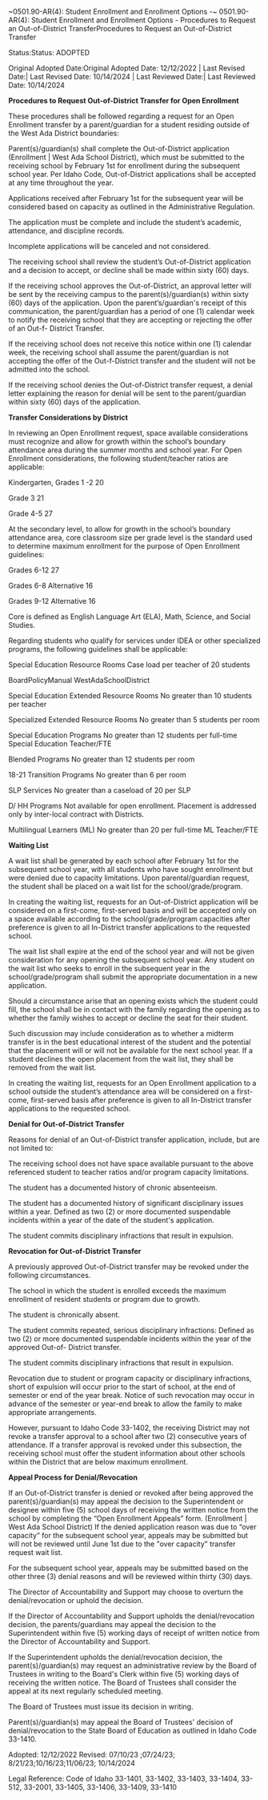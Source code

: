 ~0501.90-AR(4): Student Enrollment and Enrollment Options -~
 0501.90-AR(4): Student Enrollment and Enrollment Options -
Procedures to Request an Out-of-District TransferProcedures to Request an Out-of-District Transfer


Status:Status: ADOPTED


Original Adopted Date:Original Adopted Date: 12/12/2022 | Last Revised Date:| Last Revised Date: 10/14/2024 | Last Reviewed Date:| Last Reviewed Date: 10/14/2024

**Procedures to Request Out-of-District Transfer for Open Enrollment**

These procedures shall be followed regarding a request for an Open Enrollment transfer by a parent/guardian for a
student residing outside of the West Ada District boundaries:


Parent(s)/guardian(s) shall complete the Out-of-District application (Enrollment | West Ada School District),
which must be submitted to the receiving school by February 1st for enrollment during the subsequent school
year.
Per Idaho Code, Out-of-District applications shall be accepted at any time throughout the year.


Applications received after February 1st for the subsequent year will be considered based on capacity as
outlined in the Administrative Regulation.


The application must be complete and include the student’s academic, attendance, and discipline
records.


Incomplete applications will be canceled and not considered.


The receiving school shall review the student’s Out-of-District application and a decision to accept, or decline
shall be made within sixty (60) days.


If the receiving school approves the Out-of-District, an approval letter will be sent by the receiving campus to
the parent(s)/guardian(s) within sixty (60) days of the application.
Upon the parent’s/guardian's receipt of this communication, the parent/guardian has a period of one (1)
calendar week to notify the receiving school that they are accepting or rejecting the offer of an Out-f-
District Transfer.


If the receiving school does not receive this notice within one (1) calendar week, the receiving school
shall assume the parent/guardian is not accepting the offer of the Out-f-District transfer and the student
will not be admitted into the school.


If the receiving school denies the Out-of-District transfer request, a denial letter explaining the reason for
denial will be sent to the parent/guardian within sixty (60) days of the application.

**Transfer Considerations by District**

In reviewing an Open Enrollment request, space available considerations must recognize and allow for growth within
the school’s boundary attendance area during the summer months and school year.
For Open Enrollment considerations, the following student/teacher ratios are applicable:


Kindergarten, Grades 1 -2 20


Grade 3 21


Grade 4-5 27

At the secondary level, to allow for growth in the school’s boundary attendance area, core classroom size per grade
level is the standard used to determine maximum enrollment for the purpose of Open Enrollment guidelines:


Grades 6-12 27


Grades 6-8 Alternative 16


Grades 9-12 Alternative 16

Core is defined as English Language Art (ELA), Math, Science, and Social Studies.

Regarding students who qualify for services under IDEA or other specialized programs, the following guidelines shall
be applicable:


Special Education Resource Rooms Case load per teacher of 20 students


BoardPolicyManual
WestAdaSchoolDistrict



Special Education Extended Resource Rooms No greater than 10 students per teacher


Specialized Extended Resource Rooms No greater than 5 students per room


Special Education Programs No greater than 12 students per full-time
Special Education Teacher/FTE


Blended Programs No greater than 12 students per room


18-21 Transition Programs No greater than 6 per room


SLP Services No greater than a caseload of 20 per SLP


D/ HH Programs Not available for open enrollment. Placement is
addressed only by inter-local contract with Districts.


Multilingual Learners (ML) No greater than 20 per full-time ML Teacher/FTE

**Waiting List**

A wait list shall be generated by each school after February 1st for the subsequent school year, with all students who
have sought enrollment but were denied due to capacity limitations. Upon parental/guardian request, the student
shall be placed on a wait list for the school/grade/program.

In creating the waiting list, requests for an Out-of-District application will be considered on a first-come, first-served
basis and will be accepted only on a space available according to the school/grade/program capacities after
preference is given to all In-District transfer applications to the requested school.

The wait list shall expire at the end of the school year and will not be given consideration for any opening the
subsequent school year. Any student on the wait list who seeks to enroll in the subsequent year in the
school/grade/program shall submit the appropriate documentation in a new application.

Should a circumstance arise that an opening exists which the student could fill, the school shall be in contact with the
family regarding the opening as to whether the family wishes to accept or decline the seat for their student.

Such discussion may include consideration as to whether a midterm transfer is in the best educational interest of the
student and the potential that the placement will or will not be available for the next school year. If a student
declines the open placement from the wait list, they shall be removed from the wait list.

In creating the waiting list, requests for an Open Enrollment application to a school outside the student’s attendance
area will be considered on a first-come, first-served basis after preference is given to all In-District transfer
applications to the requested school.

**Denial for Out-of-District Transfer**

Reasons for denial of an Out-of-District transfer application, include, but are not limited to:


The receiving school does not have space available pursuant to the above referenced student to teacher ratios
and/or program capacity limitations.


The student has a documented history of chronic absenteeism.


The student has a documented history of significant disciplinary issues within a year.
Defined as two (2) or more documented suspendable incidents within a year of the date of the student's
application.


The student commits disciplinary infractions that result in expulsion.

**Revocation for Out-of-District Transfer**

A previously approved Out-of-District transfer may be revoked under the following circumstances.


The school in which the student is enrolled exceeds the maximum enrollment of resident students or program
due to growth.


The student is chronically absent.



The student commits repeated, serious disciplinary infractions:
Defined as two (2) or more documented suspendable incidents within the year of the approved Out-of-
District transfer.


The student commits disciplinary infractions that result in expulsion.

Revocation due to student or program capacity or disciplinary infractions, short of expulsion will occur prior to the
start of school, at the end of semester or end of the year break. Notice of such revocation may occur in advance of
the semester or year-end break to allow the family to make appropriate arrangements.

However, pursuant to Idaho Code 33-1402, the receiving District may not revoke a transfer approval to a school
after two (2) consecutive years of attendance. If a transfer approval is revoked under this subsection, the receiving
school must offer the student information about other schools within the District that are below maximum
enrollment.

**Appeal Process for Denial/Revocation**


If an Out-of-District transfer is denied or revoked after being approved the parent(s)/guardian(s) may appeal
the decision to the Superintendent or designee within five (5) school days of receiving the written notice from
the school by completing the “Open Enrollment Appeals” form. (Enrollment | West Ada School District)
If the denied application reason was due to “over capacity” for the subsequent school year, appeals may
be submitted but will not be reviewed until June 1st due to the "over capacity" transfer request wait list.


For the subsequent school year, appeals may be submitted based on the other three (3) denial reasons
and will be reviewed within thirty (30) days.


The Director of Accountability and Support may choose to overturn the denial/revocation or uphold the
decision.


If the Director of Accountability and Support upholds the denial/revocation decision, the parents/guardians
may appeal the decision to the Superintendent within five (5) working days of receipt of written notice from
the Director of Accountability and Support.


If the Superintendent upholds the denial/revocation decision, the parent(s)/guardian(s) may request an
administrative review by the Board of Trustees in writing to the Board's Clerk within five (5) working days of
receiving the written notice.
The Board of Trustees shall consider the appeal at its next regularly scheduled meeting.


The Board of Trustees must issue its decision in writing.


Parent(s)/guardian(s) may appeal the Board of Trustees' decision of denial/revocation to the State Board of
Education as outlined in Idaho Code 33-1410.

Adopted: 12/12/2022
Revised: 07/10/23 ;07/24/23; 8/21/23;10/16/23;11/06/23; 10/14/2024

Legal Reference: Code of Idaho
33-1401, 33-1402, 33-1403, 33-1404,
33-512, 33-2001, 33-1405, 33-1406, 33-1409,
33-1410


